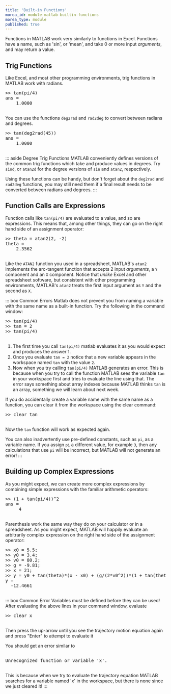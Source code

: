 ```yaml
---
title: 'Built-in Functions'
morea_id: module-matlab-builtin-functions
morea_type: module
published: true
---
```

Functions in MATLAB work very similarly to functions in
Excel. Functions have a name, such as 'sin', or 'mean', and take 0 or
more input *arguments*, and may return a value.

<!-- :break section -->
## Trig Functions

Like Excel, and most other programming environments, trig functions in
MATLAB work with radians.

<pre class="env-matlab">
<samp>>> tan(pi/4)
ans =
    1.0000
</samp>
</pre>

You can use the functions <code>deg2rad</code> and
<code>rad2deg</code> to convert between radians and degrees.

<pre class="env-matlab">
<samp>>> tan(deg2rad(45))
ans =
    1.0000
</samp>
</pre>

::: aside Degree Trig Functions 
MATLAB conveniently defines versions
of the common trig functions which take and produce values in
degrees. Try `sind`, or `atan2d` for the degree versions of `sin` and
`atan2`, respectively. 

Using these functions can be handy, but don't forget about the `deg2rad` and `rad2deg` functions, you may still need them if a final result needs to be converted between radians and degrees.
:::

## Function Calls are Expressions

Function calls like `tan(pi/4)` are evaluated to a value, and so are
expressions. This means that, among other things, they can go on the
right hand side of an assignment operator:

<pre class="env-matlab">
<samp>>> theta = atan2(2, -2)
theta = 
    2.3562
</samp>
</pre>

Like the `ATAN2` function you used in a spreadsheet, MATLAB's `atan2`
implements the arc-tangent function that accepts 2 input *arguments*, a
`Y` component and an `X` component. Notice that *unlike* Excel and
other spreadsheet software, but consistent with other programming
environments, MATLAB's `atan2` treats the first input argument as `Y`
and the second as `X`.

::: box Common Errors
Matlab does not prevent you from naming a variable with the same name as a built-in function. Try the following in the command window:
  
<pre class="env-matlab">
<samp>>> tan(pi/4)
>> tan = 2
>> tan(pi/4)
</samp>
</pre>
  
1. The first time you call `tan(pi/4)` matlab evaluates it as you would expect and produces the answer 1.
2. Once you evaluate `tan = 2` notice that a new variable appears in the workspace named `tan` with the value `2`.
3. Now when you try calling `tan(pi/4)` MATLAB generates an error. This is because when you try to call the function MATLAB sees the variable `tan` in your workspace first and tries to evaluate the line using that. The error says something about array indexes because MATLAB thinks `tan` is an array, something we will learn about next week.

If you do accidentally create a variable name with the same name as a function, you can clear it from the workspace using the clear command:

<pre class="env-matlab">
<samp>>> clear tan
</samp>
</pre>

Now the `tan` function will work as expected again.

You can also inadvertently use pre-defined constants, such as `pi`, as a variable name. If you assign `pi` a different value, for example `3`, then any calculations that use `pi` will be incorrect, but MATLAB will not generate an error! <!-- {p:.alert .alert-warning} -->
:::

## Building up Complex Expressions

As you might expect, we can create more complex expressions by
combining simple expressions with the familiar arithmetic operators:

<pre class="env-matlab">
<samp>>> (1 + tan(pi/4))^2
ans =
     4
</samp>
</pre>

Parenthesis work the same way they do on your calculator or in a
spreadsheet. As you might expect, MATLAB will happily evaluate an
arbitrarily complex expression on the right hand side of the
assignment operator:

<pre class="env-matlab">
<samp>>> x0 = 5.5;
>> y0 = 3.4;
>> v0 = 80.2;
>> g = -9.81;
>> x = 21;
>> y = y0 + tan(theta)*(x - x0) + (g/(2*v0^2))*(1 + tan(theta)^2)*(x - x0)^2
y =
  -12.4661
</samp>
</pre>

::: box Common Error
Variables must be defined before they can be used! After evaluating the above lines in your command window, evaluate 

<pre class="env-matlab">
<samp>>> clear x
</samp>
</pre>

Then press the up-arrow until you see the trajectory motion equation again and press "Enter" to attempt to evaluate it

You should get an error similar to 

<pre class="env-matlab">
<samp>
<span class="error-text">Unrecognized function or variable 'x'.</span>
</samp>
</pre>

This is because when we try to evaluate the trajectory equation MATLAB
searches for a variable named 'x' in the workspace, but there is none
since we just cleared it!
:::
